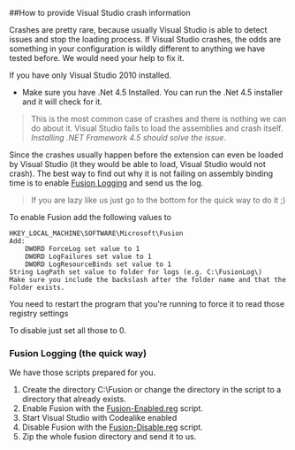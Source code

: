##How to provide Visual Studio crash information

Crashes are pretty rare, because usually Visual Studio is able to detect issues and stop the loading process. 
If Visual Studio crashes, the odds are something in your configuration is wildly different to anything we have tested before. We would need your help to fix it.

If you have only Visual Studio 2010 installed. 

- Make sure you have .Net 4.5 Installed. You can run the .Net 4.5 installer and it will check for it. 

>This is the most common case of crashes and there is nothing we can do about it. Visual Studio fails to load the assemblies and crash itself. *Installing .NET Framework 4.5 should solve the issue*.


Since the crashes usually happen before the extension can even be loaded by Visual Studio (it they would be able to load, Visual Studio would not crash). The best way to find out why it is not failing on assembly binding time is to enable [Fusion Logging](http://msdn.microsoft.com/en-us/library/e74a18c4%28v=vs.71%29.aspx) and send us the log.

>If you are lazy like us just go to the bottom for the quick way to do it ;)

To enable Fusion add the following values to

	HKEY_LOCAL_MACHINE\SOFTWARE\Microsoft\Fusion
	Add:
		DWORD ForceLog set value to 1
		DWORD LogFailures set value to 1
		DWORD LogResourceBinds set value to 1
	String LogPath set value to folder for logs (e.g. C:\FusionLog\)
	Make sure you include the backslash after the folder name and that the Folder exists.

You need to restart the program that you're running to force it to read those registry settings

To disable just set all those to 0. 

### Fusion Logging (the quick way)

We have those scripts prepared for you. 

1. Create the directory C:\Fusion or change the directory in the script to a directory that already exists.
2. Enable Fusion with the [Fusion-Enabled.reg](https://github.com/Codealike/Codealike-KnowledgeBase/blob/master/scripts/Fusion-Enabled.reg) script.
3. Start Visual Studio with Codealike enabled
4. Disable Fusion with the [Fusion-Disable.reg](https://github.com/Codealike/Codealike-KnowledgeBase/blob/master/scripts/Fusion-Disable.reg) script.
5. Zip the whole fusion directory and send it to us.

